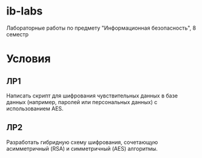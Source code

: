 # ib-labs
Лабораторные работы по предмету "Информационная безопасность", 8 семестр

# Условия
## ЛР1
Написать скрипт для шифрования чувствительных данных в базе данных (например, паролей или персональных данных) с использованием AES.

## ЛР2
Разработать гибридную схему шифрования, сочетающую асимметричный (RSA) и симметричный (AES) алгоритмы.
